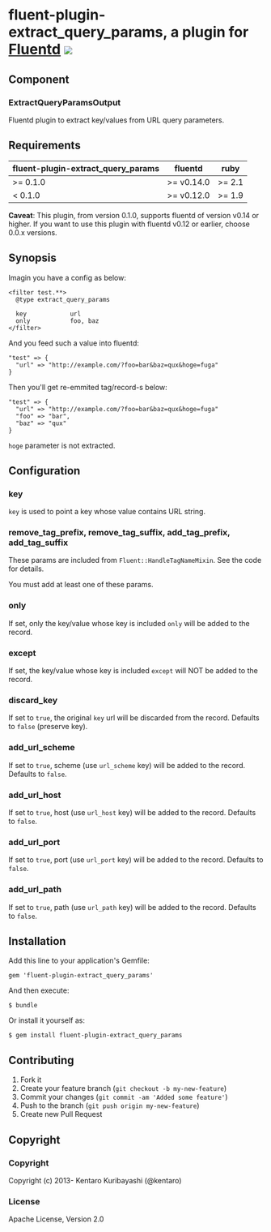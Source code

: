 # fluent-plugin-extract_query_params, a plugin for [Fluentd](http://fluentd.org) [![](https://travis-ci.org/kentaro/fluent-plugin-extract_query_params.svg)](https://travis-ci.org/kentaro/fluent-plugin-extract_query_params)

## Component

### ExtractQueryParamsOutput

Fluentd plugin to extract key/values from URL query parameters.

## Requirements

| fluent-plugin-extract_query_params | fluentd    | ruby   |
|------------------------------------|------------|--------|
| >= 0.1.0                           | >= v0.14.0 | >= 2.1 |
| < 0.1.0                            | >= v0.12.0 | >= 1.9 |

**Caveat**: This plugin, from version 0.1.0, supports fluentd of version v0.14 or higher.
If you want to use this plugin with fluentd v0.12 or earlier, choose 0.0.x versions.

## Synopsis

Imagin you have a config as below:

```
<filter test.**>
  @type extract_query_params

  key            url
  only           foo, baz
</filter>
```

And you feed such a value into fluentd:

```
"test" => {
  "url" => "http://example.com/?foo=bar&baz=qux&hoge=fuga"
}
```

Then you'll get re-emmited tag/record-s below:

```
"test" => {
  "url" => "http://example.com/?foo=bar&baz=qux&hoge=fuga"
  "foo" => "bar",
  "baz" => "qux"
}
```

`hoge` parameter is not extracted.

## Configuration

### key

`key` is used to point a key whose value contains URL string.

### remove_tag_prefix, remove_tag_suffix, add_tag_prefix, add_tag_suffix

These params are included from `Fluent::HandleTagNameMixin`. See the code for details.

You must add at least one of these params.

### only

If set, only the key/value whose key is included `only` will be added to the record.

### except

If set, the key/value whose key is included `except` will NOT be added to the record.

### discard_key

If set to `true`, the original `key` url will be discarded from the record. Defaults to `false` (preserve key).

### add_url_scheme

If set to `true`, scheme (use `url_scheme` key) will be added to the record. Defaults to `false`.

### add_url_host

If set to `true`, host (use `url_host` key) will be added to the record. Defaults to `false`.

### add_url_port

If set to `true`, port (use `url_port` key) will be added to the record. Defaults to `false`.

### add_url_path

If set to `true`, path (use `url_path` key) will be added to the record. Defaults to `false`.

## Installation

Add this line to your application's Gemfile:

    gem 'fluent-plugin-extract_query_params'

And then execute:

    $ bundle

Or install it yourself as:

    $ gem install fluent-plugin-extract_query_params

## Contributing

1. Fork it
2. Create your feature branch (`git checkout -b my-new-feature`)
3. Commit your changes (`git commit -am 'Added some feature'`)
4. Push to the branch (`git push origin my-new-feature`)
5. Create new Pull Request

## Copyright

### Copyright

Copyright (c) 2013- Kentaro Kuribayashi (@kentaro)

### License

Apache License, Version 2.0
